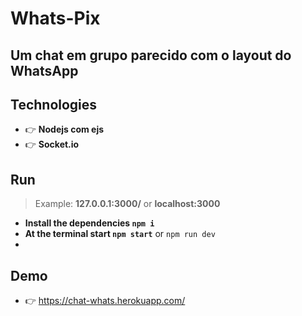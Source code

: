 # Whats-Pix
## Um chat em grupo parecido com o layout do WhatsApp

## Technologies
- 👉 **Nodejs com ejs**
- 👉 **Socket.io**

## Run
> Example: **127.0.0.1:3000/** or **localhost:3000**

- **Install the dependencies `npm i`**
- **At the terminal start `npm start`** or `npm run dev`
- 
## Demo
- 👉 https://chat-whats.herokuapp.com/
